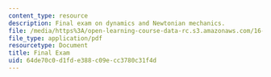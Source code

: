 ```yaml
---
content_type: resource
description: Final exam on dynamics and Newtonian mechanics.
file: /media/https%3A/open-learning-course-data-rc.s3.amazonaws.com/16-07-dynamics-fall-2009/64de70c0d1fde388c09ecc3780c31f4d_MIT16_07F09_final05.pdf
file_type: application/pdf
resourcetype: Document
title: Final Exam
uid: 64de70c0-d1fd-e388-c09e-cc3780c31f4d
---
```

